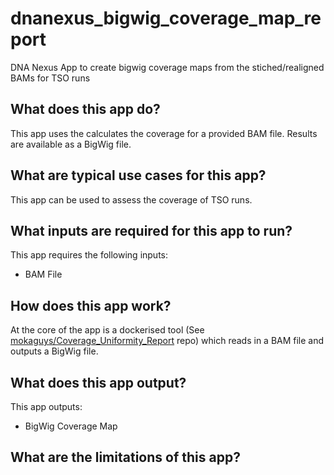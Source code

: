 # dnanexus_bigwig_coverage_map_report

DNA Nexus App to create bigwig coverage maps from the stiched/realigned BAMs for TSO runs

## What does this app do?

This app uses the calculates the coverage for a provided BAM file.  Results are available as a BigWig file.

## What are typical use cases for this app?

This app can be used to assess the coverage of TSO runs.

## What inputs are required for this app to run?

This app requires the following inputs:

- BAM File

## How does this app work?

At the core of the app is a dockerised tool (See [mokaguys/Coverage_Uniformity_Report](https://github.com/moka-guys/seglh-toolbox) repo) which reads in a BAM file and outputs a BigWig file.

## What does this app output?

This app outputs:

- BigWig Coverage Map

## What are the limitations of this app?
